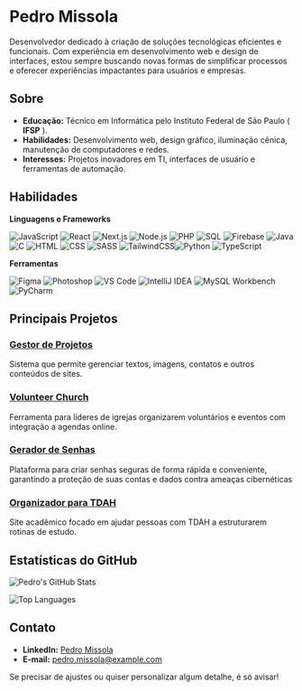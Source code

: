 # Pedro Missola

Desenvolvedor dedicado à criação de soluções tecnológicas eficientes e funcionais. Com experiência em desenvolvimento web e design de interfaces, estou sempre buscando novas formas de simplificar processos e oferecer experiências impactantes para usuários e empresas.

## Sobre

* **Educação:** Técnico em Informática pelo Instituto Federal de São Paulo ( **IFSP** ).
* **Habilidades:** Desenvolvimento web, design gráfico, iluminação cênica, manutenção de computadores e redes.
* **Interesses:** Projetos inovadores em TI, interfaces de usuário e ferramentas de automação.

## Habilidades

**Linguagens e Frameworks**

![JavaScript](https://img.shields.io/badge/JavaScript-F7DF1E?style=flat-square&logo=javascript&logoColor=black) ![React](https://img.shields.io/badge/React-61DAFB?style=flat-square&logo=react&logoColor=black) ![Next.js](https://img.shields.io/badge/Next.js-000000?style=flat-square&logo=next.js&logoColor=white) ![Node.js](https://img.shields.io/badge/Node.js-339933?style=flat-square&logo=node.js&logoColor=white) ![PHP](https://img.shields.io/badge/PHP-777BB4?style=flat-square&logo=php&logoColor=white) ![SQL](https://img.shields.io/badge/SQL-003B57?style=flat-square&logo=microsoft-sql-server&logoColor=white) ![Firebase](https://img.shields.io/badge/Firebase-FFCA28?style=flat-square&logo=firebase&logoColor=black) ![Java](https://img.shields.io/badge/Java-007396?style=flat-square&logo=java&logoColor=white) ![C](https://img.shields.io/badge/C-A8B9CC?style=flat-square&logo=c&logoColor=black) ![HTML](https://img.shields.io/badge/HTML-E34F26?style=flat-square&logo=html5&logoColor=white) ![CSS](https://img.shields.io/badge/CSS-1572B6?style=flat-square&logo=css3&logoColor=white) ![SASS](https://img.shields.io/badge/SASS-CC6699?style=flat-square&logo=sass&logoColor=white) ![TailwindCSS](https://img.shields.io/badge/TailwindCSS-06B6D4?style=flat-square&logo=tailwind-css&logoColor=white)![Python](https://img.shields.io/badge/Python-3776AB?style=flat-square&logo=python&logoColor=white)
![TypeScript](https://img.shields.io/badge/TypeScript-3178C6?style=flat-square&logo=typescript&logoColor=white)

**Ferramentas**

![Figma](https://img.shields.io/badge/Figma-F24E1E?style=flat-square&logo=figma&logoColor=white) ![Photoshop](https://img.shields.io/badge/Photoshop-31A8FF?style=flat-square&logo=adobe-photoshop&logoColor=black) ![VS Code](https://img.shields.io/badge/VS%20Code-007ACC?style=flat-square&logo=visual-studio-code&logoColor=white) ![IntelliJ IDEA](https://img.shields.io/badge/IntelliJ%20IDEA-000000?style=flat-square&logo=intellij-idea&logoColor=white) ![MySQL Workbench](https://img.shields.io/badge/MySQL%20Workbench-4479A1?style=flat-square&logo=mysql&logoColor=white) ![PyCharm](https://img.shields.io/badge/PyCharm-000000?style=flat-square&logo=pycharm&logoColor=white)

## Principais Projetos

### [Gestor de Projetos](https://github.com/MissolaPedro/gestor-de-projetos)

Sistema que permite gerenciar textos, imagens, contatos e outros conteúdos de sites.

### [Volunteer Church](https://github.com/MissolaPedro/volunteer-church)

Ferramenta para líderes de igrejas organizarem voluntários e eventos com integração a agendas online.

### [Gerador de Senhas](https://github.com/MissolaPedro/PasswordGeneration)

Plataforma para criar senhas seguras de forma rápida e conveniente, garantindo a proteção de suas contas e dados contra ameaças cibernéticas

### [Organizador para TDAH](https://github.com/MissolaPedro/TDAH)

Site acadêmico focado em ajudar pessoas com TDAH a estruturarem rotinas de estudo.

## Estatísticas do GitHub

![Pedro's GitHub Stats](https://github-readme-stats.vercel.app/api?username=MissolaPedro&show_icons=true&theme=dracula)

![Top Languages](https://github-readme-stats.vercel.app/api/top-langs/?username=MissolaPedro&layout=compact&theme=dracula)

## Contato

* **LinkedIn:** [Pedro Missola](https://www.linkedin.com/in/pedro-missola/)
* **E-mail:** [pedro.missola@example.com](mailto:pedro.missola@example.com)

Se precisar de ajustes ou quiser personalizar algum detalhe, é só avisar!
